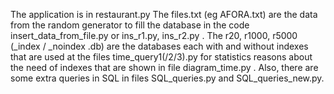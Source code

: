 The application  is in restaurant.py
The files.txt (eg AFORA.txt) are the data from the random generator to fill the database in the code insert_data_from_file.py or ins_r1.py, ins_r2.py .
The r20, r1000, r5000 (_index / _noindex .db) are the databases each with and without indexes that are used at the files time_query1(/2/3).py 
for statistics reasons about the need of indexes that are shown in file diagram_time.py .
Also, there are some extra queries in SQL in files SQL_queries.py and SQL_queries_new.py.
